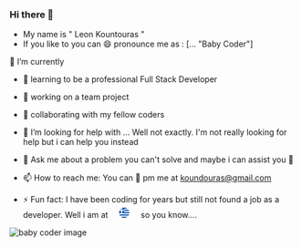 <!--
**leonalkalai/leonalkalai** is a ✨ _special_ ✨ repository because its `README.md` (this file) appears on your GitHub profile.

Here are some ideas to get you started:

- 🔭 I’m currently working on ...
- 🌱 I’m currently learning ...
- 👯 I’m looking to collaborate on ...
- 🤔 I’m looking for help with ...
- 💬 Ask me about ...
- 📫 How to reach me: ...
- 😄 Pronouns: ...
- ⚡ Fun fact: ...
-->

### Hi there 👋
- My name is " Leon Kountouras "
- If you like to you can 😄 pronounce me as : [... "Baby Coder"]

🔭 I’m currently
  - 🌱 learning to be a professional Full Stack Developer
  - 🔭 working on a team project
  - 👯 collaborating with my fellow coders

- 🤔 I’m looking for help with ... Well not exactly. I'm not really looking for help but i can help you instead
- 💬 Ask me about a problem you can't solve and maybe i can assist you 🔨
- 📫 How to reach me: You can 📧 pm me at koundouras@gmail.com

- ⚡ Fun fact: I have been coding for years but still not found a job as a developer. Well i am at  &nbsp; &nbsp; <img src="gr.svg" width="18">  &nbsp; &nbsp; so you know....

<picture>
 <source media="(prefers-color-scheme: dark)" srcset="https://avatars.githubusercontent.com/u/21139137?v=4">
 <source media="(prefers-color-scheme: light)" srcset="https://avatars.githubusercontent.com/u/21139137?v=4">
 <img alt="baby coder image" src="https://avatars.githubusercontent.com/u/21139137?v=4">
</picture>


